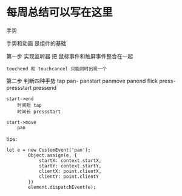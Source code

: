 # 每周总结可以写在这里

手势

手势和动画 是组件的基础

第一步 实现监听器 
    把 鼠标事件和触屏事件整合在一起

    touchend 和 touchcancel 只能同时出现一个
第二步 判断四种手势
    tap
    pan-  panstart panmove panend
    flick
    press- pressstart pressend

    start->end  
        时间短 tap
        时间长 pressstart

    start->move
        pan

tips:

    let e = new CustomEvent('pan');
            Object.assign(e, {
                startX: context.startX,
                startY: context.startY,
                clientX: point.clientX,
                clientY: point.clientY
            })
            element.dispatchEvent(e);
